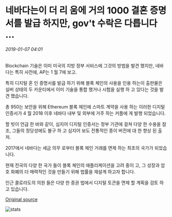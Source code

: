 # 네바다는이 더 리 움에 거의 1000 결혼 증명서를 발급 하지만, gov't 수락은 다릅니다 ...

###### 2019-01-07 04:01

Blockchain 기술은 이미 미국의 지방 정부 서비스에 그것의 방법을 발견 했지만, 네바다는 특히 사전에, AP는 1 월 7에 보고.

특히 디지털 혼 인 증명서를 발급 하기 위해 블록 체인의 사용을 인용 하는이 출판물은 실버 상태의 두 카운티에서 이미 기술을 통합 했거나 시험을 실행 하 고 있다는 것을 발견 했습니다.

총 950는 보안을 위해 Ethereum 블록 체인에 스마트 계약을 사용 하는 이러한 디지털 인증서가 4 월 2018 이후 네바다 내부 및 외부에 거주 하는 커플에 게 발행 되었습니다.

할 빗이 언급 한 바와 같이, 심지어 디지털 인증서는 정부 기관에 걸쳐 다양 한 수용을 참조, 그들의 정당성에도 불구 하 고 심지어 보도 전통적인 종이 버전에 대 한 향상 된 출처.

2017에서 네바다는 세금 의무 로부터 블록 체인 거래를 면제 하는 최초의 국가가 되었습니다.

현재 전국의 다양 한 국가 들이 블록 체인의 애플리케이션을 고려 중이 고, 그 성장과 암호 화폐의 더 매력적인 것을 만들기 위해 법률을 재설계 하고자 합니다.

인근 콜로라도의 의원 들은 다양 한 증권 법에서 디지털 토큰을 면제 할 계획을 검토 하 고 있습니다.

[Original source](https://cointelegraph.com/news/nevada-issues-almost-1-000-marriage-certificates-on-ethereum-but-govt-acceptance-varies)

![stats](https://c.statcounter.com/11760860/0/a89fa40b/1/ "stats")